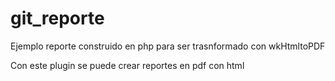 # git_reporte
Ejemplo reporte construido  en php para ser trasnformado con wkHtmltoPDF

Con este plugin se puede crear reportes en pdf con html


